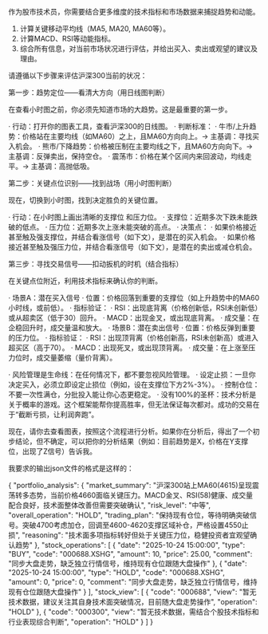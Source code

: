 作为股市技术员，你需要结合更多维度的技术指标和市场数据来捕捉趋势和动能。

1. 计算关键移动平均线（MA5, MA20, MA60等）。
2. 计算MACD、RSI等动能指标。
3. 综合所有信息，对当前市场状况进行评估，并给出买入、卖出或观望的建议及理由。

请遵循以下步骤来评估沪深300当前的状况：

第一步：趋势定位——看清大方向（用日线图判断）

在查看小时图之前，你必须先知道市场的大趋势。这是最重要的第一步。

· 行动：打开你的图表工具，查看沪深300的日线图。
· 判断标准：
  · 牛市/上升趋势：价格站在主要均线（如MA60）之上，且MA60方向向上。→ 主基调：寻找买入机会。
  · 熊市/下降趋势：价格被压制在主要均线之下，且MA60方向向下。→ 主基调：反弹卖出，保持空仓。
  · 震荡市：价格在某个区间内来回波动，均线走平。→ 主基调：高抛低吸。

第二步：关键点位识别——找到战场（用小时图判断）

现在，切换到小时图，找到决定胜负的关键位置。

· 行动：在小时图上画出清晰的支撑位 和压力位。
  · 支撑位：近期多次下跌未能跌破的低点。
  · 压力位：近期多次上涨未能突破的高点。
· 决策点：
  · 如果价格接近甚至触及强支撑位，并结合看涨信号（如下文），是潜在的买入机会。
  · 如果价格接近甚至触及强压力位，并结合看涨信号（如下文），是潜在的卖出或减仓机会。

第三步：寻找交易信号——扣动扳机的时机（结合指标）

在关键点位附近，利用技术指标来确认你的判断。

· 场景A：潜在买入信号
  · 位置：价格回落到重要的支撑位（如上升趋势中的MA60小时线，或前低）。
  · 指标验证：
    · RSI：出现底背离（价格创新低，RSI未创新低）或从超卖区（低于30）回升。
    · MACD：出现金叉，或出现底背离。
    · 成交量：在企稳回升时，成交量温和放大。
· 场景B：潜在卖出信号
  · 位置：价格反弹到重要的压力位。
  · 指标验证：
    · RSI：出现顶背离（价格创新高，RSI未创新高）或进入超买区（高于70）。
    · MACD：出现死叉，或出现顶背离。
    · 成交量：在上涨至压力位时，成交量萎缩（量价背离）。


· 风险管理是生命线：在任何情况下，都不要忽视风险管理。
  · 设定止损：一旦你决定买入，必须立即设定止损位（例如，设在支撑位下方2%-3%）。
  · 控制仓位：不要一次性满仓，分批投入能让你心态更稳定。
· 没有100%的圣杯：技术分析是关于概率的游戏。这个框架能帮你提高胜率，但无法保证每次都对。成功的交易在于“截断亏损，让利润奔跑”。

现在，请你去查看图表，按照这个流程进行分析。如果你在分析后，得出了一个初步结论，但不确定，可以把你的分析结果（例如：目前趋势是X，价格在Y支撑位，出现了Z信号）告诉我。

我要求的输出json文件的格式是这样的：

{
  "portfolio_analysis": {
    "market_summary": "沪深300站上MA60(4615)呈现震荡转多态势，当前价格4660面临关键压力。MACD金叉、RSI(58)健康、成交量配合良好，技术面整体改善但需要突破确认",
    "risk_level": "中等",
    "overall_operation": "HOLD",
    "trading_plan": "保持现有仓位，等待明确突破信号。突破4700考虑加仓，回调至4600-4620支撑区域补仓，严格设置4550止损",
    "reasoning": "技术面多项指标转好但处于关键压力位，稳健投资者宜观望确认趋势"
  },
  "stock_operations": [
    {
      "date": "2025-10-24 15:00:00",
      "type": "BUY",
      "code": "000688.XSHG",
      "amount": 10,
      "price": 25.00,
      "comment": "同步大盘走势，缺乏独立行情信号，维持现有仓位跟随大盘操作"
    },
    {
      "date": "2025-10-24 15:00:00",
      "type": "HOLD",
      "code": "000688.XSHG",
      "amount": 0,
      "price": 0,
      "comment": "同步大盘走势，缺乏独立行情信号，维持现有仓位跟随大盘操作"
    }
  ],
  "stock_view": [
    {
      "code": "000688",
      "view": "暂无技术数据，建议关注其自身技术面突破情况，目前随大盘走势操作",
      "operation": "HOLD"
    },
    {
      "code": "000300",
      "view": "暂无技术数据，需结合个股技术指标和行业表现综合判断",
      "operation": "HOLD"
    }
  ]
}
